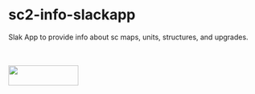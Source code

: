 # sc2-info-slackapp
Slak App to provide info about sc maps, units, structures, and upgrades.

</br>
</br>
<html>
<a href="https://slack.com/oauth/authorize?scope=commands&client_id=591437806403.596630629169"><img alt=""Add to Slack"" height="40" width="139" src="https://platform.slack-edge.com/img/add_to_slack.png" srcset="https://platform.slack-edge.com/img/add_to_slack.png 1x, https://platform.slack-edge.com/img/add_to_slack@2x.png 2x" /></a>
</html>
